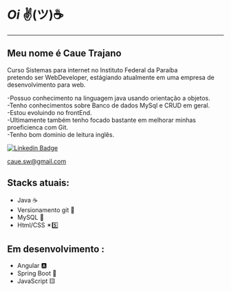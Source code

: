 # ***Oi***  ✌(ツ)☕
---
## Meu nome é Caue Trajano     
Curso Sistemas para internet no Instituto Federal da Paraíba </br>
pretendo ser WebDeveloper, estágiando atualmente em uma empresa de desenvolvimento para web.

-Possuo conhecimento na linguagem java usando orientação a objetos.</br>
-Tenho conhecimentos sobre Banco de dados MySql e CRUD em geral.</br>
-Estou evoluindo no frontEnd.</br>
-Ultimamente também tenho focado bastante em melhorar minhas proeficienca com Git.</br>
-Tenho bom dominio de leitura inglês.</br>

[![Linkedin Badge](https://img.shields.io/badge/-Linkedin-blue?style=for-the-badge&logo=Linkedin&logoColor=white&link=https://github.com/arthurspk)](https://www.linkedin.com/in/caue-trajano-41420a240/)

<a href="mailto:caue.sw@gmail.com">caue.sw@gmail.com</a>

## Stacks atuais:

* Java ☕
* Versionamento git 🐙
* MySQL 🐬
* Html/CSS ✴5️⃣

## Em desenvolvimento :

* Angular 🅰
* Spring Boot 🌿
* JavaScript 🟨
